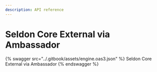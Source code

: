 ```yaml
---
description: API reference
---
```


# Seldon Core External via Ambassador
{% swagger src="../.gitbook/assets/engine.oas3.json" %} Seldon Core External via Ambassador {% endswagger %}